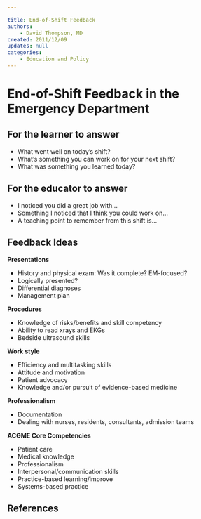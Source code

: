 ```yaml
---

title: End-of-Shift Feedback
authors:
    - David Thompson, MD
created: 2011/12/09
updates: null
categories:
    - Education and Policy
---
```


# End-of-Shift Feedback in the Emergency Department

## For the learner to answer

-   What went well on today’s shift?
-   What’s something you can work on for your next shift?
-   What was something you learned today? 

## For the educator to answer

-   I noticed you did a great job with...
-   Something I noticed that I think you could work on... 
-   A teaching point to remember from this shift is... 

## Feedback Ideas

**Presentations**

-   History and physical exam: Was it complete? EM-focused?
-   Logically presented?
-   Differential diagnoses
-   Management plan

**Procedures**

-   Knowledge of risks/benefits and skill competency
-   Ability to read xrays and EKGs
-   Bedside ultrasound skills

**Work style**

-   Efficiency and multitasking skills
-   Attitude and motivation
-   Patient advocacy
-   Knowledge and/or pursuit of evidence-based medicine

**Professionalism**

-   Documentation
-   Dealing with nurses, residents, consultants, admission teams 

**ACGME Core Competencies**

-   Patient care
-   Medical knowledge
-   Professionalism
-   Interpersonal/communication skills 
-   Practice-based learning/improve 
-   Systems-based practice

## References
